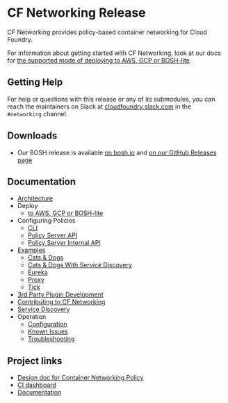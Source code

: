 # CF Networking Release

CF Networking provides policy-based container networking for Cloud Foundry.

For information about getting started with CF Networking, look at our docs for
[the supported mode of deploying to AWS, GCP or
BOSH-lite](https://github.com/cloudfoundry/cf-deployment).

## Getting Help

For help or questions with this release or any of its submodules, you can reach
the maintainers on Slack at
[cloudfoundry.slack.com](https://cloudfoundry.slack.com) in the `#networking`
channel.

## Downloads
- Our BOSH release is available [on bosh.io](http://bosh.io/releases/github.com/cloudfoundry-incubator/cf-networking-release)
  and [on our GitHub Releases page](https://github.com/cloudfoundry-incubator/cf-networking-release/releases)

## Documentation
- [Architecture](docs/arch.md)
- Deploy
  - [to AWS, GCP or BOSH-lite](https://github.com/cloudfoundry/cf-deployment)
- Configuring Policies
  - [CLI](docs/CLI.md)
  - [Policy Server API](docs/policy-server-external-api.md)
  - [Policy Server Internal API](docs/policy-server-internal-api.md)
- [Examples](src/example-apps)
  - [Cats & Dogs](https://github.com/cloudfoundry/cf-networking-examples/blob/master/docs/c2c-no-service-discovery.md)
  - [Cats & Dogs With Service Discovery](https://github.com/cloudfoundry/cf-networking-examples/blob/master/docs/c2c-with-service-discovery.md)
  - [Eureka](src/example-apps/eureka)
  - [Proxy](src/example-apps/proxy)
  - [Tick](src/example-apps/tick)
- [3rd Party Plugin Development](docs/3rd-party.md)
- [Contributing to CF Networking](docs/contributing.md)
- [Service Discovery](docs/app-sd.md)
- Operation
  - [Configuration](docs/configuration.md)
  - [Known Issues](docs/known-issues.md)
  - [Troubleshooting](docs/troubleshooting.md)

## Project links
- [Design doc for Container Networking Policy](https://docs.google.com/document/d/1HDS89TJKD7ACG6cqQHph5BdNSKLt8jvo6sPGBZ5DmsM)
- [CI dashboard](https://networking.ci.cf-app.com/)
- [Documentation](./docs)
